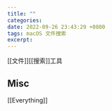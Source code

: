 ```yaml
---
title: ""
categories: 
date: 2022-09-26 23:43:29 +0800
tags: macOS 文件搜索
excerpt: 
---
```




[[文件]][[搜索]]工具





## Misc

[[Everything]]


